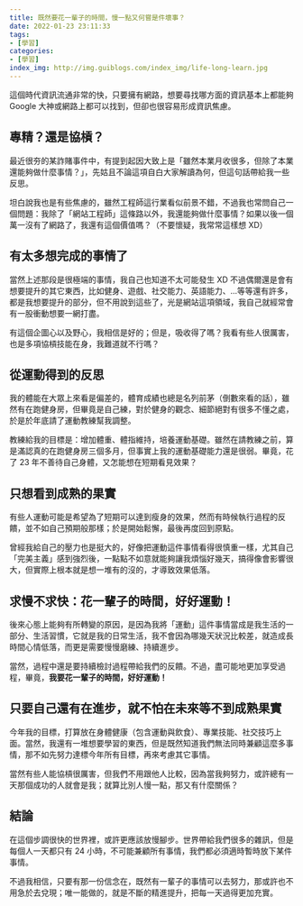 ```yaml
---
title: 既然要花一輩子的時間，慢一點又何嘗是件壞事？
date: 2022-01-23 23:11:33
tags:
- [學習]
categories:
- [學習]
index_img: http://img.guiblogs.com/index_img/life-long-learn.jpg
---
```


這個時代資訊流通非常的快，只要擁有網路，想要尋找哪方面的資訊基本上都能夠 Google 大神或網路上都可以找到，但卻也很容易形成資訊焦慮。

<!-- more -->

## 專精？還是協槓？

最近很夯的某詐賭事件中，有提到起因大致上是「雖然本業月收很多，但除了本業還能夠做什麼事情？」，先姑且不論這項自白大家解讀為何，但這句話帶給我一些反思。

坦白說我也是有些焦慮的，雖然工程師這行業看似前景不錯，不過我也常問自己一個問題：我除了「網站工程師」這條路以外，我還能夠做什麼事情？如果以後一個萬一沒有了網路了，我還有這個價值嗎？（不要懷疑，我常常這樣想 XD）

## 有太多想完成的事情了

當然上述那段是很極端的事情，我自己也知道不太可能發生 XD 不過偶爾還是會有想要提升的其它東西，比如健身、遊戲、社交能力、英語能力、...等等還有許多，都是我想要提升的部分，但不用說到這些了，光是網站這項領域，我自己就經常會有一股衝動想要一網打盡。

有這個企圖心以及野心，我相信是好的；但是，吸收得了嗎？我看有些人很厲害，也是多項協槓技能在身，我難道就不行嗎？

## 從運動得到的反思

我的體能在大眾上來看是偏差的，體育成績也總是名列前茅（倒數來看的話），雖然有在跑健身房，但畢竟是自己練，對於健身的觀念、細節絕對有很多不懂之處，於是於年底請了運動教練幫我調整。

教練給我的目標是：增加體重、體指維持，培養運動基礎。雖然在請教練之前，算是滿認真的在跑健身房三個多月，但事實上我的運動基礎能力還是很弱。畢竟，花了 23 年不善待自己身體，又怎能想在短期看見效果？

## 只想看到成熟的果實

有些人運動可能是希望為了短期可以達到瘦身的效果，然而有時候執行過程的反饋，並不如自己預期般那樣；於是開始鬆懈，最後再度回到原點。

曾經我給自己的壓力也是挺大的，好像把運動這件事情看得很慎重一樣，尤其自己「完美主義」感到強烈後，一點點不如意就能夠讓我煩惱好幾天，搞得像會影響很大，但實際上根本就是想一堆有的沒的，才導致效果低落。

## 求慢不求快：花一輩子的時間，好好運動！

後來心態上能夠有所轉變的原因，是因為我將「運動」這件事情當成是我生活的一部分、生活習慣，它就是我的日常生活，我不會因為哪幾天狀況比較差，就造成長時間心情低落，而更是需要慢慢磨練、持續進步。

當然，過程中還是要持續檢討過程帶給我們的反饋。不過，盡可能地更加享受過程，畢竟，**我要花一輩子的時間，好好運動！**

## 只要自己還有在進步，就不怕在未來等不到成熟果實

今年我的目標，打算放在身體健康（包含運動與飲食）、專業技能、社交技巧上面。當然，我還有一堆想要學習的東西，但是既然知道我們無法同時兼顧這麼多事情，那不如先努力達標今年所有目標，再來考慮其它事情。

當然有些人能協槓很厲害，但我們不用跟他人比較，因為當我夠努力，或許總有一天那個成功的人就會是我；就算比別人慢一點，那又有什麼關係？

## 結論

在這個步調很快的世界裡，或許更應該放慢腳步。世界帶給我們很多的雜訊，但是每個人一天都只有 24 小時，不可能兼顧所有事情，我們都必須適時暫時放下某件事情。

不過我相信，只要有那一份信念在，既然有一輩子的事情可以去努力，那或許也不用急於去兌現；唯一能做的，就是不斷的精進提升，把每一天過得更加充實。